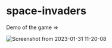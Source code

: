 # space-invaders

Demo of the game =>

![Screenshot from 2023-01-31 11-20-08](https://user-images.githubusercontent.com/76880198/215733399-39318b19-75df-4188-9e97-4ce0b4b598d4.png)
